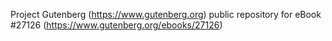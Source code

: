 Project Gutenberg (https://www.gutenberg.org) public repository for eBook #27126 (https://www.gutenberg.org/ebooks/27126)
